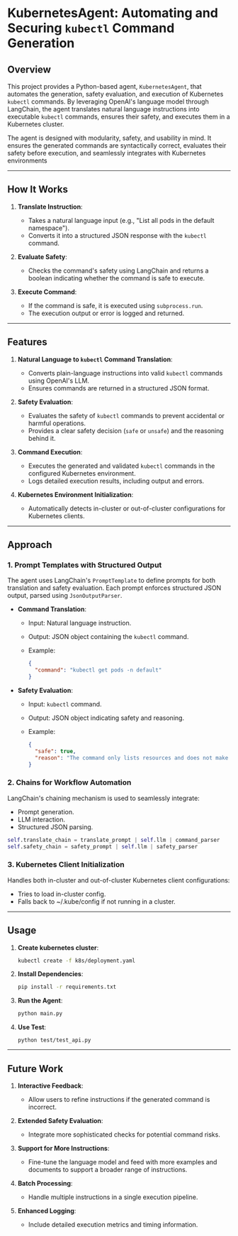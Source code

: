 # KubernetesAgent: Automating and Securing `kubectl` Command Generation

## Overview

This project provides a Python-based agent, `KubernetesAgent`, that automates the generation, safety evaluation, and execution of Kubernetes `kubectl` commands. By leveraging OpenAI's language model through LangChain, the agent translates natural language instructions into executable `kubectl` commands, ensures their safety, and executes them in a Kubernetes cluster.

The agent is designed with modularity, safety, and usability in mind. It ensures the generated commands are syntactically correct, evaluates their safety before execution, and seamlessly integrates with Kubernetes environments

---

## How It Works

1. **Translate Instruction**:
   - Takes a natural language input (e.g., "List all pods in the default namespace").
   - Converts it into a structured JSON response with the `kubectl` command.

2. **Evaluate Safety**:

   - Checks the command's safety using LangChain and returns a boolean indicating whether the command is safe to execute.

3. **Execute Command**:

    - If the command is safe, it is executed using `subprocess.run`.
    - The execution output or error is logged and returned.

---

## Features

1. **Natural Language to `kubectl` Command Translation**:
   - Converts plain-language instructions into valid `kubectl` commands using OpenAI's LLM.
   - Ensures commands are returned in a structured JSON format.

2. **Safety Evaluation**:
   - Evaluates the safety of `kubectl` commands to prevent accidental or harmful operations.
   - Provides a clear safety decision (`safe` or `unsafe`) and the reasoning behind it.

3. **Command Execution**:
   - Executes the generated and validated `kubectl` commands in the configured Kubernetes environment.
   - Logs detailed execution results, including output and errors.

4. **Kubernetes Environment Initialization**:
   - Automatically detects in-cluster or out-of-cluster configurations for Kubernetes clients.

---

## Approach

### 1. **Prompt Templates with Structured Output**

The agent uses LangChain's `PromptTemplate` to define prompts for both translation and safety evaluation. Each prompt enforces structured JSON output, parsed using `JsonOutputParser`.

- **Command Translation**:
  - Input: Natural language instruction.
  - Output: JSON object containing the `kubectl` command.
  - Example:

    ```json
    {
      "command": "kubectl get pods -n default"
    }
    ```

- **Safety Evaluation**:
  - Input: `kubectl` command.
  - Output: JSON object indicating safety and reasoning.
  - Example:

    ```json
    {
      "safe": true,
      "reason": "The command only lists resources and does not make changes."
    }
    ```

### 2. **Chains for Workflow Automation**

LangChain's chaining mechanism is used to seamlessly integrate:

- Prompt generation.
- LLM interaction.
- Structured JSON parsing.

```python
self.translate_chain = translate_prompt | self.llm | command_parser
self.safety_chain = safety_prompt | self.llm | safety_parser
```

### 3. **Kubernetes Client Initialization**

Handles both in-cluster and out-of-cluster Kubernetes client configurations:

- Tries to load in-cluster config.
- Falls back to ~/.kube/config if not running in a cluster.

---

## Usage

1. **Create kubernetes cluster**:

    ```bash
    kubectl create -f k8s/deployment.yaml
    ```

1. **Install Dependencies**:

   ```bash
   pip install -r requirements.txt
   ```

1. **Run the Agent**:

   ```bash
   python main.py
   ```

1. **Use Test**:

    ```bath
    python test/test_api.py
    ```

---

## Future Work

1. **Interactive Feedback**:

    - Allow users to refine instructions if the generated command is incorrect.

1. **Extended Safety Evaluation**:

    - Integrate more sophisticated checks for potential command risks.

1. **Support for More Instructions**:

    - Fine-tune the language model and feed with more examples and documents to support a broader range of instructions.

1. **Batch Processing**:

    - Handle multiple instructions in a single execution pipeline.

1. **Enhanced Logging**:

    - Include detailed execution metrics and timing information.
